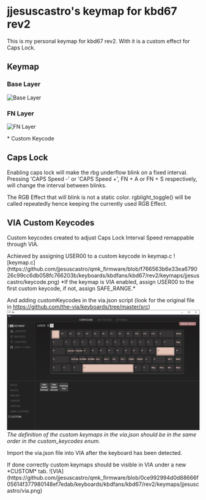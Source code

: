 # jjesuscastro's keymap for kbd67 rev2

This is my personal  keymap for kbd67 rev2. With it is a custom effect for Caps Lock.


## Keymap

### Base Layer
![Base Layer](https://user-images.githubusercontent.com/32050665/93083105-a924b700-f6c4-11ea-8b64-8bb3108c92c1.png)
### FN Layer
![FN Layer](https://user-images.githubusercontent.com/32050665/93083140-c063a480-f6c4-11ea-9488-451955b34aef.png)
<p>* Custom Keycode

## Caps Lock
<p>Enabling caps lock will make the rbg underflow blink on a fixed interval. Pressing 'CAPS Speed -' or 'CAPS Speed +', FN + A or FN + S respectively, will change the interval between blinks.
<p>The RGB Effect that will blink is not a static color. rgblight_toggle() will be called repeatedly hence keeping the currently used RGB Effect.

## VIA Custom Keycodes
<p>Custom keycodes created to adjust Caps Lock Interval Speed remappable through VIA.
<p>Achieved by assigning USER00 to a custom keycode in keymap.c
![keymap.c](https://github.com/jjesuscastro/qmk_firmware/blob/f766563b6e33ea679026c99cc6db058fc766203b/keyboards/kbdfans/kbd67/rev2/keymaps/jjesuscastro/keycode.png)
*If the keymap is VIA enabled, assign USER00 to the first custom keycode, if not, assign SAFE_RANGE.*

And adding customKeycodes in the via.json script (look for the original file in https://github.com/the-via/keyboards/tree/master/src)
![via.json](https://github.com/jjesuscastro/qmk_firmware/blob/f766563b6e33ea679026c99cc6db058fc766203b/keyboards/kbdfans/kbd67/rev2/keymaps/jjesuscastro/via.png)
*The definition of the custom keymaps in the via.json should be in the same order in the custom_keycodes enum.*

Import the via.json file into VIA after the keyboard has been detected.

<p>If done correctly custom keymaps should be visible in VIA under a new *CUSTOM* tab.
![VIA](https://github.com/jjesuscastro/qmk_firmware/blob/0ce992994d0d88666f05614f377980148ef7edab/keyboards/kbdfans/kbd67/rev2/keymaps/jjesuscastro/via.png)
